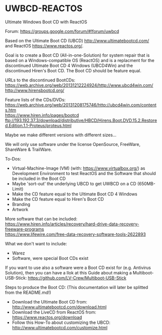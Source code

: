 # UWBCD-REACTOS
Ultimate Windows Boot CD with ReactOS

Forum: https://groups.google.com/forum/#!forum/uwbcd

Based on the Ultimate Boot CD (UBCD) http://www.ultimatebootcd.com/ and ReactOS https://www.reactos.org/.

Goal is to create a Boot CD (All-in-one-Solution) for system repair that is based on a Windows-compatible OS (ReactOS) and is a replacment for the discontinued Ultimate Boot CD 4 Windows (UBCD4Win) and the discontinued Hiren's Boot CD. The Boot CD should be feature equal.

URLs to the discontinued BootCDs:  
https://web.archive.org/web/20131212224924/http://www.ubcd4win.com/  
http://www.hirensbootcd.org/  

Feature lists of the CDs/DVDs:  
https://web.archive.org/web/20131208175746/http://ubcd4win.com/contents.htm  
https://www.hiren.info/pages/bootcd  
ftp://193.192.37.3/download/distributive/HBCD/Hirens.Boot.DVD.15.2.Restored.Edition.1.1-Proteus/proteus.html  

Maybe we make different versions with different sizes...

We will only use software under the license OpenSource, FreeWare, ShareWare & TrailWare.

To-Dos:
- Virtual-Machine-Image (VM) (with: https://www.virtualbox.org/) as Development Environment to test ReactOS and the Software that should be included in the Boot CD
- Maybe 'sort-out' the underlying UBCD to get UWBCD on a CD (650MB-Limit)
- Make the CD feature equal to the Ultimate Boot CD 4 Windows
- Make the CD feature equal to Hiren's Boot CD
- Branding
- Artwork

More software that can be included:  
https://www.hiren.info/articles/recovery/hard-drive-data-recovery-freeware-programs  
https://www.lifewire.com/free-data-recovery-software-tools-2622893  

What we don't want to include:
- Warez
- Software, were special Boot CDs exist

If you want to use also a software were a Boot CD exist for (e.g. Antivirus Solution), then you can have a llok at this Guide about making a Multiboot-USB-Stick: https://github.com/LV-Crew/Multiboot-USB-Stick

Steps to produce the Boot CD: (This documentation will later be splitted from the README.md!)
- Download the Ultimate Boot CD from: http://www.ultimatebootcd.com/download.html
- Download the LiveCD from ReactOS from: https://www.reactos.org/download
- Follow this How-To about customizing the UBCD: http://www.ultimatebootcd.com/customize.html
